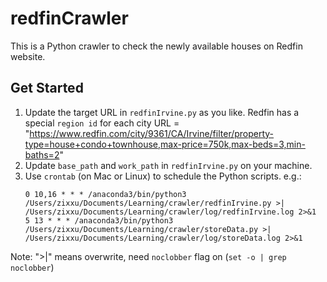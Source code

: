 # redfinCrawler
This is a Python crawler to check the newly available houses on Redfin website.

## Get Started
1. Update the target URL in ```redfinIrvine.py``` as you like. 
Redfin has a special ```region id``` for each city
URL = "https://www.redfin.com/city/9361/CA/Irvine/filter/property-type=house+condo+townhouse,max-price=750k,max-beds=3,min-baths=2"
2. Update ```base_path``` and ```work_path``` in ```redfinIrvine.py``` on your machine.
3. Use ```crontab``` (on Mac or Linux) to schedule the Python scripts. e.g.:
   ```
   0 10,16 * * * /anaconda3/bin/python3 /Users/zixxu/Documents/Learning/crawler/redfinIrvine.py >| /Users/zixxu/Documents/Learning/crawler/log/redfinIrvine.log 2>&1
   5 13 * * * /anaconda3/bin/python3 /Users/zixxu/Documents/Learning/crawler/storeData.py >| /Users/zixxu/Documents/Learning/crawler/log/storeData.log 2>&1
   ```
Note: ">|" means overwrite, need ```noclobber``` flag on (```set -o | grep noclobber```)
